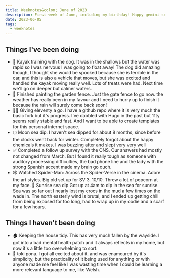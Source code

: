 ```yaml
---
title: Weeknotes&colon; June of 2023
description: First week of June, including my birthday! Happy gemini season.
date: 2023-06-05
tags:
  - weeknotes
---
```

## Things I've been doing

- 🚣 Kayak training with the dog.
It was in the shallows but the water was rapid so I was nervous I was going to float away! The dog did amazing though, I thought she would be spooked because she is terrible in the car, and this is also a vehicle that moves, but she was excited and handled the kayak moving really well. Lots of treats were had. Next time we'll go on deeper but calmer waters.
- 🎨️ Finished painting the garden fence.
Just the gate fence to go now. the weather has really been in my favour and I need to hurry up to finish it because the rain will surely come back soon!
- 👩‍💻 Giving eleventy a go.
I have a github repo where it is very much the basic fork but it's progress. I've dabbled with Hugo in the past but 11ty seems really stable and fast. And I want to be able to create templates for this personal internet space.
- 🌕 Moon sea dip.
I haven't sea dipped for about 8 months, since before the clocks went back for winter. Completely forgot about the happy chemicals it makes. I was buzzing after and slept very very well
- ✅ Completed a follow up survey with the ONS.
Our answers had mostly not changed from March. But I found it really tough as someone with auditory processing difficulties, the bad phone line and the lady with the strong Spanish accent made my brain go ouch.
- 🕸️ Watched Spider-Man: Across the Spider-Verse in the cinema.
Adore the art styles. Big old set up for SV 3. 10/10. Threw a lot of popcorn at my face.
    🌊️ Sunrise sea dip
    Got up at 4am to dip in the sea for sunrise. Sea was so far out I nearly lost my crocs in the mud a few times on the wade in. The north easterly wind is brutal, and I ended up getting chill from being exposed for too long, had to wrap up in my oodie and a scarf for a few hours.

## Things I haven't been doing

- 🏠 ️Keeping the house tidy.
This has very much fallen by the wayside. I got into a bad mental health patch and it always reflects in my home, but now it's a little too overwhelming to sort.
- 💬 toki pona.
I got all excited about it. and was enamoured by it's simplicity, but the practicality of it being used for anything or with anyone made me feel like I was wasting time when I could be learning a more relevant language to me, like Welsh.

